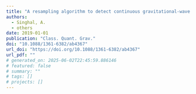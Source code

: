 ```yaml
---
title: "A resampling algorithm to detect continuous gravitational-wave signals from neutron stars in binary systems"
authors:
  - Singhal, A.
  - others
date: 2019-01-01
publication: "Class. Quant. Grav."
doi: "10.1088/1361-6382/ab4367"
url_doi: "https://doi.org/10.1088/1361-6382/ab4367"
url_pdf: ""
# generated_on: 2025-06-02T22:45:59.886146
# featured: false
# summary: ""
# tags: []
# projects: []
---
```

